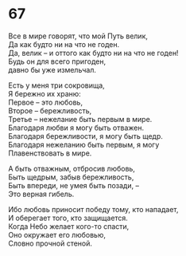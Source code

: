 # 67

Все в мире говорят, что мой Путь велик,</br>
Да как будто ни на что не годен.</br>
Да, велик – и оттого как будто ни на что не годен!</br>
Будь он для всего пригоден,</br>
давно бы уже измельчал.</br>

Есть у меня три сокровища,</br>
Я бережно их храню:</br>
Первое – это любовь,</br>
Второе – бережливость,</br>
Третье – нежелание быть первым в мире.</br>
Благодаря любви я могу быть отважен.</br>
Благодаря бережливости, я могу быть щедр.</br>
Благодаря нежеланию быть первым, я могу</br>
Плавенствовать в мире.</br>

А быть отважным, отбросив любовь,</br>
Быть щедрым, забыв бережливость,</br>
Быть впереди, не умея быть позади, –</br>
Это верная гибель.</br>

Ибо любовь приносит победу тому, кто нападает,</br>
И оберегает того, кто защищается.</br>
Когда Небо желает кого-то спасти,</br>
Оно окружает его любовью,</br>
Словно прочной стеной.</br>